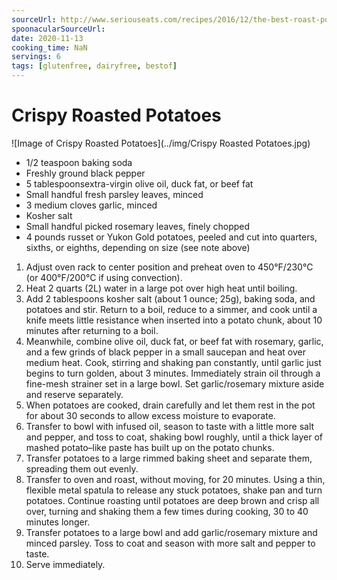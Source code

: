 ```yaml
---
sourceUrl: http://www.seriouseats.com/recipes/2016/12/the-best-roast-potatoes-ever-recipe.html
spoonacularSourceUrl: 
date: 2020-11-13
cooking_time: NaN
servings: 6
tags: [glutenfree, dairyfree, bestof]
---
```

# Crispy Roasted Potatoes

![Image of Crispy Roasted Potatoes](../img/Crispy Roasted Potatoes.jpg)


- 1/2 teaspoon baking soda
- Freshly ground black pepper
- 5 tablespoonsextra-virgin olive oil, duck fat, or beef fat
- Small handful fresh parsley leaves, minced
- 3 medium cloves garlic, minced
- Kosher salt
- Small handful picked rosemary leaves, finely chopped
- 4 pounds russet or Yukon Gold potatoes, peeled and cut into quarters, sixths, or eighths, depending on size (see note above)


1. Adjust oven rack to center position and preheat oven to 450°F/230°C (or 400°F/200°C if using convection).
2. Heat 2 quarts (2L) water in a large pot over high heat until boiling.
3. Add 2 tablespoons kosher salt (about 1 ounce; 25g), baking soda, and potatoes and stir. Return to a boil, reduce to a simmer, and cook until a knife meets little resistance when inserted into a potato chunk, about 10 minutes after returning to a boil.
4. Meanwhile, combine olive oil, duck fat, or beef fat with rosemary, garlic, and a few grinds of black pepper in a small saucepan and heat over medium heat. Cook, stirring and shaking pan constantly, until garlic just begins to turn golden, about 3 minutes. Immediately strain oil through a fine-mesh strainer set in a large bowl. Set garlic/rosemary mixture aside and reserve separately.
5. When potatoes are cooked, drain carefully and let them rest in the pot for about 30 seconds to allow excess moisture to evaporate.
6. Transfer to bowl with infused oil, season to taste with a little more salt and pepper, and toss to coat, shaking bowl roughly, until a thick layer of mashed potato–like paste has built up on the potato chunks.
7. Transfer potatoes to a large rimmed baking sheet and separate them, spreading them out evenly.
8. Transfer to oven and roast, without moving, for 20 minutes. Using a thin, flexible metal spatula to release any stuck potatoes, shake pan and turn potatoes. Continue roasting until potatoes are deep brown and crisp all over, turning and shaking them a few times during cooking, 30 to 40 minutes longer.
9. Transfer potatoes to a large bowl and add garlic/rosemary mixture and minced parsley. Toss to coat and season with more salt and pepper to taste.
10. Serve immediately.
